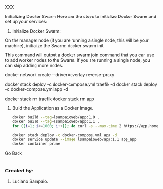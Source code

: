 XXX

Initializing Docker Swarm
Here are the steps to initialize Docker Swarm and set up your services:

1. Initialize Docker Swarm:

On the manager node (if you are running a single node, this will be your machine), initialize the Swarm:
  docker swarm init

This command will output a docker swarm join command that you can use to add worker nodes to the Swarm. If you are running a single node, you can skip adding more nodes.

docker network create --driver=overlay reverse-proxy

docker stack deploy -c docker-compose.yml traefik -d
docker stack deploy -c docker-compose.yml app -d

docker stack rm traefik
docker stack rm app

1. Build the Application as a Docker Image.

    ```bash
    docker build --tag=lsampaioweb/app:1.0 .
    docker build --tag=lsampaioweb/app:1.1 .
    for ((i=1; i<=1000; i++)); do curl -s --max-time 2 https://app.homelab/api/v1/users; done

    docker stack deploy -c docker-compose.yml app -d
    docker service update --image lsampaioweb/app:1.1 app_app
    docker container prune
    ```

[Go Back](../../../README.md)

#
### Created by:

1. Luciano Sampaio.
